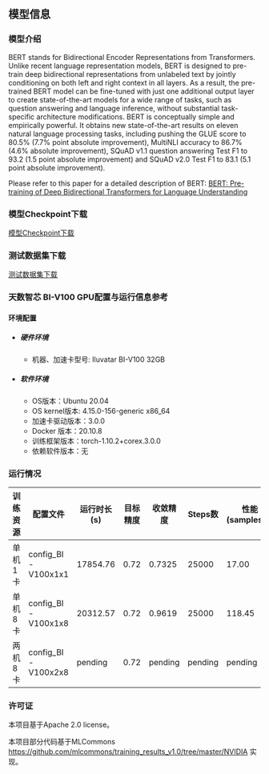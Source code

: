 ## 模型信息
### 模型介绍

BERT stands for Bidirectional Encoder Representations from Transformers. Unlike recent language representation models, BERT is designed to pre-train deep bidirectional representations from unlabeled text by jointly conditioning on both left and right context in all layers. As a result, the pre-trained BERT model can be fine-tuned with just one additional output layer to create state-of-the-art models for a wide range of tasks, such as question answering and language inference, without substantial task-specific architecture modifications.
BERT is conceptually simple and empirically powerful. It obtains new state-of-the-art results on eleven natural language processing tasks, including pushing the GLUE score to 80.5% (7.7% point absolute improvement), MultiNLI accuracy to 86.7% (4.6% absolute improvement), SQuAD v1.1 question answering Test F1 to 93.2 (1.5 point absolute improvement) and SQuAD v2.0 Test F1 to 83.1 (5.1 point absolute improvement).

Please refer to this paper for a detailed description of BERT:
[BERT: Pre-training of Deep Bidirectional Transformers for Language Understanding](https://arxiv.org/abs/1810.04805)

### 模型Checkpoint下载
[模型Checkpoint下载](../../benchmarks/bert/pytorch/readme.md#模型信息与数据集模型checkpoint下载)
### 测试数据集下载
[测试数据集下载](../../benchmarks/bert/pytorch/readme.md#模型信息与数据集模型checkpoint下载)

### 天数智芯 BI-V100 GPU配置与运行信息参考
#### 环境配置
- ##### 硬件环境
    - 机器、加速卡型号: Iluvatar BI-V100 32GB

- ##### 软件环境
   - OS版本：Ubuntu 20.04
   - OS kernel版本:  4.15.0-156-generic x86_64    
   - 加速卡驱动版本：3.0.0
   - Docker 版本：20.10.8
   - 训练框架版本：torch-1.10.2+corex.3.0.0
   - 依赖软件版本：无


### 运行情况
| 训练资源 | 配置文件            | 运行时长(s) | 目标精度 | 收敛精度 | Steps数 | 性能(samples/s) |
| -------- | ------------------ | ---------- | ------- | -------  | ------- | --------------- |
| 单机1卡  | config_BI-V100x1x1 | 17854.76    | 0.72    | 0.7325   | 25000   |17.00            |
| 单机8卡  | config_BI-V100x1x8 | 20312.57    | 0.72    | 0.9619   | 25000   |118.45           |
| 两机8卡  | config_BI-V100x2x8 | pending     | 0.72    | pending  | pending |pending          |

### 许可证

本项目基于Apache 2.0 license。

本项目部分代码基于MLCommons https://github.com/mlcommons/training_results_v1.0/tree/master/NVIDIA 实现。